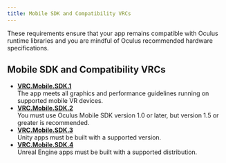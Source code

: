 ```yaml
---
title: Mobile SDK and Compatibility VRCs
---
```


These requirements ensure that your app remains compatible with Oculus runtime libraries and you are mindful of Oculus recommended hardware specifications.

## Mobile SDK and Compatibility VRCs

* **[VRC.Mobile.SDK.1](/distribute/latest/concepts/vrc-mobile-sdk-1/)**  
The app meets all graphics and performance guidelines running on supported mobile VR devices.
* **[VRC.Mobile.SDK.2](/distribute/latest/concepts/vrc-mobile-sdk-2/)**  
You must use Oculus Mobile SDK version 1.0 or later, but version 1.5 or greater is recommended.
* **[VRC.Mobile.SDK.3](/distribute/latest/concepts/vrc-mobile-sdk-3/)**  
Unity apps must be built with a supported version.
* **[VRC.Mobile.SDK.4](/distribute/latest/concepts/vrc-mobile-sdk-4/)**  
Unreal Engine apps must be built with a supported distribution.

